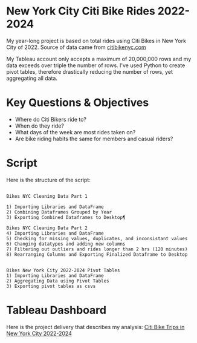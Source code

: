 # New York City Citi Bike Rides 2022-2024

My year-long project is based on total rides using Citi Bikes in New York City of 2022. Source of data came from [citibikenyc.com](https://ride.citibikenyc.com/system-data)

My Tableau account only accepts a maximum of 20,000,000 rows and my data exceeds over triple the number of rows. I've used Python to create pivot tables, therefore drastically reducing the number of rows, yet aggregating all data. 

# Key Questions & Objectives

* Where do Citi Bikers ride to? 
* When do they ride? 
* What days of the week are most rides taken on? 
* Are bike riding habits the same for members and casual riders?

# Script

Here is the structure of the script:

```

Bikes NYC Cleaning Data Part 1

1) Importing Libraries and DataFrame
2) Combining Dataframes Grouped by Year
3) Exporting Combined Dataframes to Desktop¶

Bikes NYC Cleaning Data Part 2
4) Importing Libraries and DataFrame
5) Checking for missing values, duplicates, and inconsistant values
6) Changing datatypes and adding new columns
7) Filtering out outliers and rides longer than 2 hrs (120 minutes)
8) Rearranging Columns and Exporting Finalized Dataframe to Desktop


Bikes New York City 2022-2024 Pivot Tables
1) Importing Libraries and DataFrame
2) Aggregating Data using Pivot Tables
3) Exporting pivot tables as csvs

```
# Tableau Dashboard

Here is the project delivery that describes my analysis: [Citi Bike Trips in New York City 2022-2024](https://public.tableau.com/app/profile/matthew3308/viz/CitiBikeRidesinNYCOperationalAnalysis2022-2024/Dashboard1?publish=yes)
